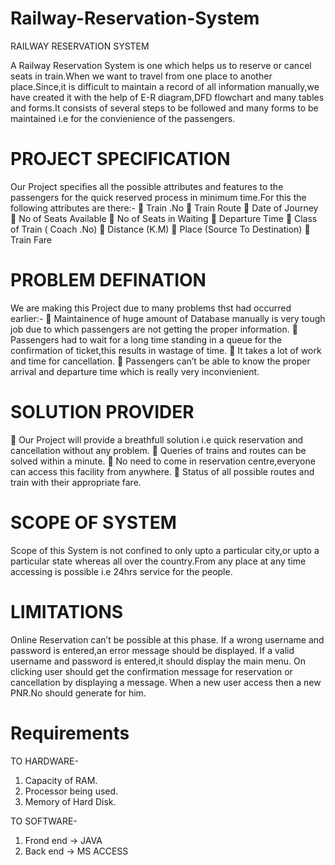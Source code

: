 # Railway-Reservation-System

RAILWAY RESERVATION SYSTEM

A  Railway Reservation System is one which helps us to reserve or cancel seats in train.When we want to travel from one place to another place.Since,it is difficult to maintain a record of all information manually,we have created it with the help of E-R diagram,DFD flowchart and many tables and forms.It consists of several steps to be followed and many forms to be maintained i.e for the convienience of the passengers.


# PROJECT SPECIFICATION
Our Project specifies all the possible attributes and features to the passengers for the quick reserved process in minimum time.For this the following attributes are there:-
	Train .No
	Train Route
	Date of Journey
	No of Seats Available
	No of Seats in Waiting
	Departure Time
	Class of Train ( Coach .No)
	Distance (K.M)
	Place (Source  To  Destination)
	Train Fare

# PROBLEM DEFINATION
We are making this Project due to many problems thst had occurred earlier:-
	Maintainence of huge amount of Database manually is very tough job due to which passengers are not getting the proper information.
	Passengers had to wait for a long time standing in a queue for the confirmation of ticket,this results in wastage of time.
	It takes a lot of work and time for cancellation.
	Passengers can’t be able to know the proper arrival and departure time which is really very inconvienient.

# SOLUTION PROVIDER
	Our Project will provide a breathfull solution i.e quick reservation and cancellation without any problem.
	Queries of trains and routes can be solved within a minute.
	No need to come in reservation centre,everyone can access this facility from anywhere. 
	Status of all possible routes and train with their appropriate fare.

# SCOPE OF SYSTEM
Scope of this System is not confined to only upto a particular city,or upto a particular state whereas all over the country.From any place at any time accessing is possible i.e 24hrs service for the people.

# LIMITATIONS 
 Online Reservation can’t be possible at this phase.
 If a wrong username and password is entered,an error message should be displayed.
 If a valid username and password is entered,it should display the main menu.
 On clicking user should get the confirmation message for reservation or cancellation by displaying a message.
 When a new user access then a new PNR.No should generate for him.

# Requirements

TO  HARDWARE-  
1.	Capacity of RAM.
2.	Processor being used.
3.	Memory of Hard Disk.

TO  SOFTWARE-
1.	Frond end -> JAVA
2.	Back  end -> MS ACCESS


